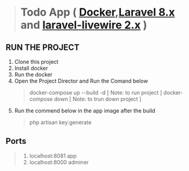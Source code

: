 > # __Todo App__ ( [Docker](https://docs.docker.com/get-started/),[Laravel 8.x](https://laravel.com/docs/8.x) and [laravel-livewire 2.x](https://laravel-livewire.com/docs/2.x/quickstart) )

## __RUN THE PROJECT__

1. Clone this project
3. Install docker
4. Run the docker
5. Open the Project Director and Run the Comand below
    > docker-compose up --build -d [ Note: to run project ]
    > docker-compose down [ Note: to trun down project ]
6. Run the commend below in the app image after the build
    > php artisan key:generate

## __Ports__
> 1. localhost:8081 app 
> 2. localhost:8000 adminer 



